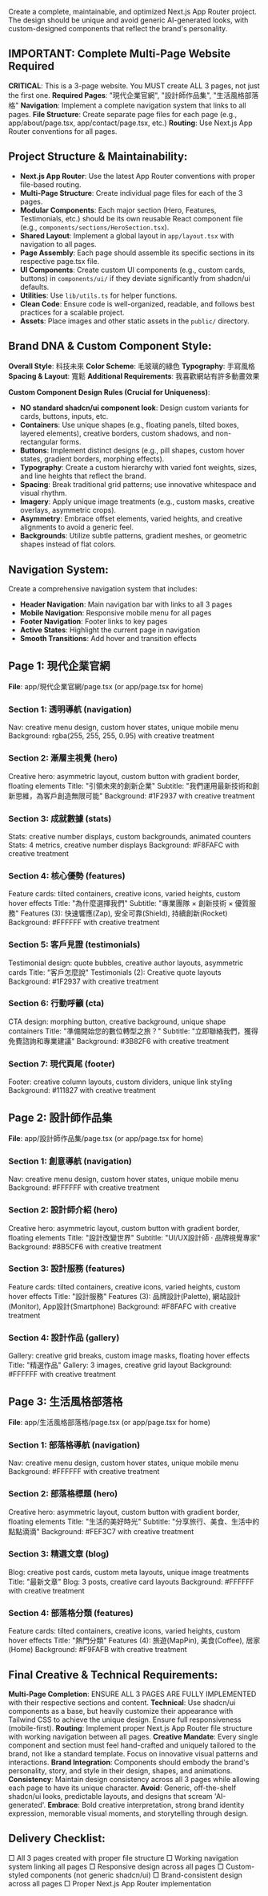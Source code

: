 Create a complete, maintainable, and optimized Next.js App Router project. The design should be unique and avoid generic AI-generated looks, with custom-designed components that reflect the brand's personality.

## IMPORTANT: Complete Multi-Page Website Required
**CRITICAL**: This is a 3-page website. You MUST create ALL 3 pages, not just the first one.
**Required Pages**: "現代企業官網", "設計師作品集", "生活風格部落格"
**Navigation**: Implement a complete navigation system that links to all pages.
**File Structure**: Create separate page files for each page (e.g., app/about/page.tsx, app/contact/page.tsx, etc.)
**Routing**: Use Next.js App Router conventions for all pages.

## Project Structure & Maintainability:
- **Next.js App Router**: Use the latest App Router conventions with proper file-based routing.
- **Multi-Page Structure**: Create individual page files for each of the 3 pages.
- **Modular Components**: Each major section (Hero, Features, Testimonials, etc.) should be its own reusable React component file (e.g., `components/sections/HeroSection.tsx`).
- **Shared Layout**: Implement a global layout in `app/layout.tsx` with navigation to all pages.
- **Page Assembly**: Each page should assemble its specific sections in its respective page.tsx file.
- **UI Components**: Create custom UI components (e.g., custom cards, buttons) in `components/ui/` if they deviate significantly from shadcn/ui defaults.
- **Utilities**: Use `lib/utils.ts` for helper functions.
- **Clean Code**: Ensure code is well-organized, readable, and follows best practices for a scalable project.
- **Assets**: Place images and other static assets in the `public/` directory.

## Brand DNA & Custom Component Style:
**Overall Style**: 科技未來
**Color Scheme**: 毛玻璃的綠色
**Typography**: 手寫風格
**Spacing & Layout**: 寬鬆
**Additional Requirements**: 我喜歡網站有許多動畫效果

**Custom Component Design Rules (Crucial for Uniqueness)**:
- **NO standard shadcn/ui component look**: Design custom variants for cards, buttons, inputs, etc.
- **Containers**: Use unique shapes (e.g., floating panels, tilted boxes, layered elements), creative borders, custom shadows, and non-rectangular forms.
- **Buttons**: Implement distinct designs (e.g., pill shapes, custom hover states, gradient borders, morphing effects).
- **Typography**: Create a custom hierarchy with varied font weights, sizes, and line heights that reflect the brand.
- **Spacing**: Break traditional grid patterns; use innovative whitespace and visual rhythm.
- **Imagery**: Apply unique image treatments (e.g., custom masks, creative overlays, asymmetric crops).
- **Asymmetry**: Embrace offset elements, varied heights, and creative alignments to avoid a generic feel.
- **Backgrounds**: Utilize subtle patterns, gradient meshes, or geometric shapes instead of flat colors.

## Navigation System:
Create a comprehensive navigation system that includes:
- **Header Navigation**: Main navigation bar with links to all 3 pages
- **Mobile Navigation**: Responsive mobile menu for all pages
- **Footer Navigation**: Footer links to key pages
- **Active States**: Highlight the current page in navigation
- **Smooth Transitions**: Add hover and transition effects

## Page 1: 現代企業官網
**File**: app/現代企業官網/page.tsx (or app/page.tsx for home)
### Section 1: 透明導航 (navigation)
Nav: creative menu design, custom hover states, unique mobile menu
Background: rgba(255, 255, 255, 0.95) with creative treatment

### Section 2: 漸層主視覺 (hero)
Creative hero: asymmetric layout, custom button with gradient border, floating elements
Title: "引領未來的創新企業"
Subtitle: "我們運用最新技術和創新思維，為客戶創造無限可能"
Background: #1F2937 with creative treatment

### Section 3: 成就數據 (stats)
Stats: creative number displays, custom backgrounds, animated counters
Stats: 4 metrics, creative number displays
Background: #F8FAFC with creative treatment

### Section 4: 核心優勢 (features)
Feature cards: tilted containers, creative icons, varied heights, custom hover effects
Title: "為什麼選擇我們"
Subtitle: "專業團隊 × 創新技術 × 優質服務"
Features (3): 快速響應(Zap), 安全可靠(Shield), 持續創新(Rocket)
Background: #FFFFFF with creative treatment

### Section 5: 客戶見證 (testimonials)
Testimonial design: quote bubbles, creative author layouts, asymmetric cards
Title: "客戶怎麼說"
Testimonials (2): Creative quote layouts
Background: #1F2937 with creative treatment

### Section 6: 行動呼籲 (cta)
CTA design: morphing button, creative background, unique shape containers
Title: "準備開始您的數位轉型之旅？"
Subtitle: "立即聯絡我們，獲得免費諮詢和專業建議"
Background: #3B82F6 with creative treatment

### Section 7: 現代頁尾 (footer)
Footer: creative column layouts, custom dividers, unique link styling
Background: #111827 with creative treatment

## Page 2: 設計師作品集
**File**: app/設計師作品集/page.tsx (or app/page.tsx for home)
### Section 1: 創意導航 (navigation)
Nav: creative menu design, custom hover states, unique mobile menu
Background: #FFFFFF with creative treatment

### Section 2: 設計師介紹 (hero)
Creative hero: asymmetric layout, custom button with gradient border, floating elements
Title: "設計改變世界"
Subtitle: "UI/UX設計師 · 品牌視覺專家"
Background: #8B5CF6 with creative treatment

### Section 3: 設計服務 (features)
Feature cards: tilted containers, creative icons, varied heights, custom hover effects
Title: "設計服務"
Features (3): 品牌設計(Palette), 網站設計(Monitor), App設計(Smartphone)
Background: #F8FAFC with creative treatment

### Section 4: 設計作品 (gallery)
Gallery: creative grid breaks, custom image masks, floating hover effects
Title: "精選作品"
Gallery: 3 images, creative grid layout
Background: #FFFFFF with creative treatment

## Page 3: 生活風格部落格
**File**: app/生活風格部落格/page.tsx (or app/page.tsx for home)
### Section 1: 部落格導航 (navigation)
Nav: creative menu design, custom hover states, unique mobile menu
Background: #FFFFFF with creative treatment

### Section 2: 部落格標題 (hero)
Creative hero: asymmetric layout, custom button with gradient border, floating elements
Title: "生活的美好時光"
Subtitle: "分享旅行、美食、生活中的點點滴滴"
Background: #FEF3C7 with creative treatment

### Section 3: 精選文章 (blog)
Blog: creative post cards, custom meta layouts, unique image treatments
Title: "最新文章"
Blog: 3 posts, creative card layouts
Background: #FFFFFF with creative treatment

### Section 4: 部落格分類 (features)
Feature cards: tilted containers, creative icons, varied heights, custom hover effects
Title: "熱門分類"
Features (4): 旅遊(MapPin), 美食(Coffee), 居家(Home)
Background: #F9FAFB with creative treatment

## Final Creative & Technical Requirements:
**Multi-Page Completion**: ENSURE ALL 3 PAGES ARE FULLY IMPLEMENTED with their respective sections and content.
**Technical**: Use shadcn/ui components as a base, but heavily customize their appearance with Tailwind CSS to achieve the unique design. Ensure full responsiveness (mobile-first).
**Routing**: Implement proper Next.js App Router file structure with working navigation between all pages.
**Creative Mandate**: Every single component and section must feel hand-crafted and uniquely tailored to the brand, not like a standard template. Focus on innovative visual patterns and interactions.
**Brand Integration**: Components should embody the brand's personality, story, and style in their design, shapes, and animations.
**Consistency**: Maintain design consistency across all 3 pages while allowing each page to have its unique character.
**Avoid**: Generic, off-the-shelf shadcn/ui looks, predictable layouts, and designs that scream 'AI-generated'.
**Embrace**: Bold creative interpretation, strong brand identity expression, memorable visual moments, and storytelling through design.

## Delivery Checklist:
□ All 3 pages created with proper file structure
□ Working navigation system linking all pages
□ Responsive design across all pages
□ Custom-styled components (not generic shadcn/ui)
□ Brand-consistent design across all pages
□ Proper Next.js App Router implementation

